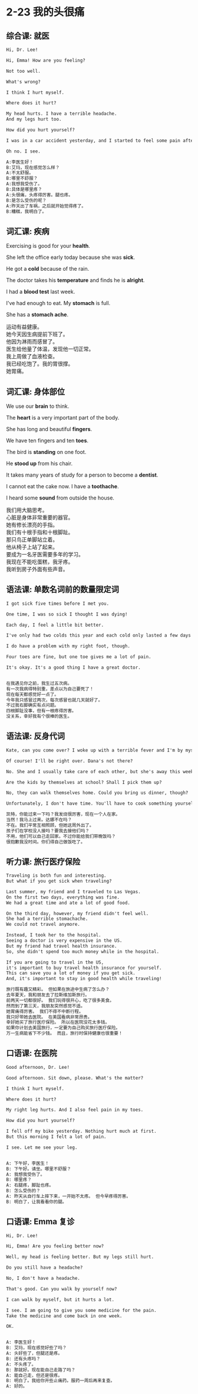 # 2-23 我的头很痛

## 综合课: 就医

```txt
Hi, Dr. Lee!

Hi, Emma! How are you feeling?

Not too well.

What's wrong?

I think I hurt myself.

Where does it hurt?

My head hurts. I have a terrible headache.
And my legs hurt too.

How did you hurt yourself?

I was in a car accident yesterday, and I started to feel some pain after that.

Oh no. I see.

A:李医生好！
B:艾玛，现在感觉怎么样？
A:不太舒服。
B:哪里不舒服？
A:我想我受伤了。
B:具体是哪里疼？
A:头很痛，头疼得厉害。腿也疼。
B:是怎么受伤的呢？
A:昨天出了车祸，之后就开始觉得疼了。
B:糟糕，我明白了。
```

## 词汇课: 疾病

Exercising is good for your **health**.

She left the office early today because she was **sick**.

He got a **cold** because of the rain.

The doctor takes his **temperature** and finds he is **alright**.

I had a **blood test** last week.

I've had enough to eat. My **stomach** is full.

She has a **stomach ache**.

运动有益健康。  
她今天因生病提前下班了。  
他因为淋雨而感冒了。  
医生给他量了体温，发现他一切正常。  
我上周做了血液检查。  
我已经吃饱了。我的胃很撑。  
她胃痛。

## 词汇课: 身体部位

We use our **brain** to think.

The **heart** is a very important part of the body.

She has long and beautiful **fingers**.

We have ten fingers and ten **toes**.

The bird is **standing** on one foot.

He **stood up** from his chair.

It takes many years of study for a person to become a **dentist**.

I cannot eat the cake now. I have a **toothache**.

I heard some **sound** from outside the house.

我们用大脑思考。  
心脏是身体非常重要的器官。  
她有修长漂亮的手指。  
我们有十根手指和十根脚趾。  
那只鸟正单脚站立着。  
他从椅子上站了起来。  
要成为一名牙医需要多年的学习。  
我现在不能吃蛋糕，我牙疼。  
我听到房子外面有些声音。

## 语法课: 单数名词前的数量限定词

```txt
I got sick five times before I met you.

One time, I was so sick I thought I was dying!

Each day, I feel a little bit better.

I've only had two colds this year and each cold only lasted a few days!

I do have a problem with my right foot, though.

Four toes are fine, but one toe gives me a lot of pain.

It's okay. It's a good thing I have a great doctor.


在我遇见你之前，我生过五次病。
有一次我病得特别重，差点以为自己要死了！
现在每天都感觉好一点了。
今年我只感冒过两次，每次感冒也就几天就好了。
不过我右脚确实有点问题。
四根脚趾没事，但有一根疼得厉害。
没关系，幸好我有个很棒的医生。
```

## 语法课: 反身代词

```txt
Kate, can you come over? I woke up with a terrible fever and I'm by myself.

Of course! I'll be right over. Dana's not there?

No. She and I usually take care of each other, but she's away this week.

Are the kids by themselves at school? Shall I pick them up?

No, they can walk themselves home. Could you bring us dinner, though?

Unfortunately, I don't have time. You'll have to cook something yourselves.

凯特，你能过来一下吗？我发烧很厉害，现在一个人在家。
当然！我马上过来。达娜不在吗？
不在。我们平常互相照顾，但她这周外出了。
孩子们在学校没人接吗？要我去接他们吗？
不用，他们可以自己走回家。不过你能给我们带晚饭吗？
很抱歉我没时间。你们得自己做饭吃了。
```

## 听力课: 旅行医疗保险

```txt
Traveling is both fun and interesting.
But what if you get sick when traveling?

Last summer, my friend and I traveled to Las Vegas.
On the first two days, everything was fine.
We had a great time and ate a lot of good food.

On the third day, however, my friend didn't feel well.
She had a terrible stomachache.
We could not travel anymore.

Instead, I took her to the hospital.
Seeing a doctor is very expensive in the US.
But my friend had travel health insurance.
So, she didn't spend too much money while in the hospital.

If you are going to travel in the US,
it's important to buy travel health insurance for yourself.
This can save you a lot of money if you get sick.
And, it's important to stay in good health while traveling!

旅行既有趣又精彩。 但如果在旅途中生病了怎么办？
去年夏天，我和朋友去了拉斯维加斯旅行。
前两天一切都很好。 我们玩得很开心，吃了很多美食。
然而到了第三天，我朋友突然感觉不适。
她胃痛得厉害。 我们不得不中断行程。
我只好带她去医院。 在美国看病非常昂贵。
幸好她买了旅行医疗保险。 所以在医院没花太多钱。
如果你计划去美国旅行，一定要为自己购买旅行医疗保险。
万一生病能省下不少钱。 而且，旅行时保持健康也很重要！
```

## 口语课: 在医院

```txt
Good afternoon, Dr. Lee!

Good afternoon. Sit down, please. What's the matter?

I think I hurt myself.

Where does it hurt?

My right leg hurts. And I also feel pain in my toes.

How did you hurt yourself?

I fell off my bike yesterday. Nothing hurt much at first.
But this morning I felt a lot of pain.

I see. Let me see your leg.


A: 下午好，李医生！
B: 下午好。请坐。哪里不舒服？
A: 我想我受伤了。
B: 哪里疼？
A: 右腿疼，脚趾也疼。
B: 怎么受伤的？
A: 昨天从自行车上摔下来，一开始不太疼。 但今早疼得厉害。
B: 明白了，让我看看你的腿。
```

## 口语课: Emma 复诊

```txt
Hi, Dr. Lee!

Hi, Emma! Are you feeling better now?

Well, my head is feeling better. But my legs still hurt.

Do you still have a headache?

No, I don't have a headache.

That's good. Can you walk by yourself now?

I can walk by myself, but it hurts a lot.

I see. I am going to give you some medicine for the pain.
Take the medicine and come back in one week.

OK.


A: 李医生好！
B: 艾玛，现在感觉好些了吗？
A: 头好些了，但腿还是疼。
B: 还有头疼吗？
A: 不头疼了。
B: 那就好。现在能自己走路了吗？
A: 能自己走，但还是很疼。
B: 明白了。我给你开些止痛药。服药一周后再来复查。
A: 好的。
```
